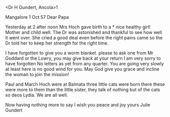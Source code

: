 <Dr H Gundert, Ancola>1

 Mangalore 1 Oct 57
Dear Papa

Yesterday at 2 after noon Mrs Hoch gave birth to a <Marieli>* nice healthy girl! Mother and child well. The Dr was astonished and thankful to see how well it went over. She cried a good deal even before the right pains came so the Dr told her to keep her strength for the right time.

I have forgotten to give you a worm blanket. please to ask one from Mr Goddard or the Lowry, you may give back at your return I am very sorry to have forgotten No letters as yet from any quarter. You are going very slowly at least here is no good wind for you. May God give you grace and incline the woman to join the mission!

Paul and March Hoch were at Balmata three little cats were born there these were more to them than the little sister, they talk of nothing but of the cats so deos Lydia. We are all well.

Now having nothing more to say I wish you peace and joy
 yours Julie Gundert

